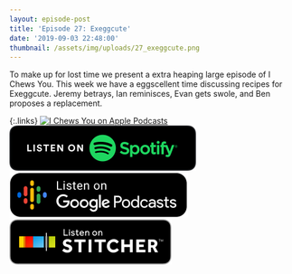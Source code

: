 ```yaml
---
layout: episode-post
title: 'Episode 27: Exeggcute'
date: '2019-09-03 22:48:00'
thumbnail: /assets/img/uploads/27_exeggcute.png
---
```

To make up for lost time we present a extra heaping large episode of I Chews You. This week we have a eggscellent time discussing recipes for Exeggcute. Jeremy betrays, Ian reminisces, Evan gets swole, and Ben proposes a replacement.

{:.links}  [![I Chews You on Apple Podcasts](https://linkmaker.itunes.apple.com/en-us/badge-lrg.svg?releaseDate=2019-04-16T00:00:00Z&kind=podcast&bubble=podcasts)](https://podcasts.apple.com/us/podcast/27-exeggcute/id1455409177?i=1000448449751)  [![I Chews You on Spotify](/assets/img/uploads/spotify-badge-button.svg)](https://open.spotify.com/episode/0pTLF39MTwSVvicRZ6pfwh)  [![I Chews You on Google Podcasts](/assets/img/uploads/google-podcasts-badge-button.svg)](https://podcasts.google.com/?feed=aHR0cHM6Ly9pY2hld3N5b3UubGlic3luLmNvbS9yc3M&episode=NWRjMjM5MTAyNzczNDU5ZmE2N2Q0OTVjZDBhYWE4NzQ&ved=0CCwQzsICahcKEwiws7Pdw77nAhUAAAAAHQAAAAAQAQ)  [![I Chews You on Stitcher](/assets/img/uploads/stitcher-badge-button.svg)](https://www.stitcher.com/s?eid=63644833)

